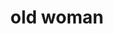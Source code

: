 ---
layout: people&body
title: old woman
emoji: old_woman
permalink: 👵.html
image: assets/img/3moji/old_woman.png
---